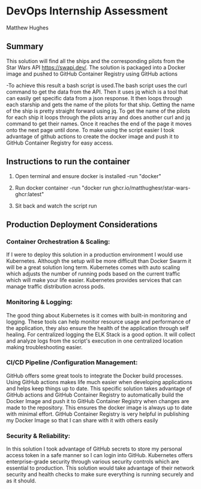 # DevOps Internship Assessment
Matthew Hughes

## Summary
This solution will find all the ships and the corresponding pilots from the Star Wars API https://swapi.dev/. The solution is packaged into a Docker image and pushed to GitHub Container Registry using GitHub actions

-To achieve this result a bash script is used.The bash script uses the curl command to get the data from the API. Then it uses jq which is a tool that can easily get specific data from a json response. It then loops through each starship and gets the name of the pilots for that ship. Getting the name of the ship is pretty straight forward using jq. To get the name of the pilots for each ship it loops through the pilots array and does another curl and jq command to get their names. Once it reaches the end of the page it moves onto the next page until done. To make using the script easier I took advantage of github actions to create the docker image and push it to GitHub Container Registry for easy access. 

## Instructions to run the container
1. Open terminal and ensure docker is installed
  -run "docker"
2. Run docker container
  -run "docker run ghcr.io/matthughesr/star-wars-ghcr:latest"

3. Sit back and watch the script run



## Production Deployment Considerations

### Container Orchestration & Scaling:
If I were to deploy this solution in a production environment I would use Kubernetes. Although the setup will be more difficult than Docker Swarm it will be a great solution long term. Kubernetes comes with auto scaling which adjusts the number of running pods based on the current traffic which will make your life easier. Kubernetes provides services that can manage traffic distribution across pods.

### Monitoring & Logging:
The good thing about Kubernetes is it comes with built-in monitoring and logging. These tools can help monitor resource usage and performance of the application, they also ensure the health of the application through self healing. For centralized logging the ELK Stack is a good option. It will collect and analyze logs from the script's execution in one centralized location making troubleshooting easier. 

### CI/CD Pipeline /Configuration Management:
GitHub offers some great tools to integrate the Docker build processes. Using GitHub actions makes life much easier when developing applications and helps keep things up to date. This specific solution takes advantage of GitHub actions and GitHub Container Registry to automatically build the Docker Image and push it to GitHub Container Registry when changes are made to the repository. This ensures the docker image is always up to date with minimal effort. GitHub Container Registry is very helpful in publishing my Docker Image so that I can share with it with others easily

### Security & Reliability:
In this solution I took advantage of GitHub secrets to store my personal access token in a safe manner so I can login into GitHub. Kubernetes offers enterprise-grade security through various security controls which are essential to production. This solution would take advantage of their network security and health checks to make sure everything is running securely and as it should. 





